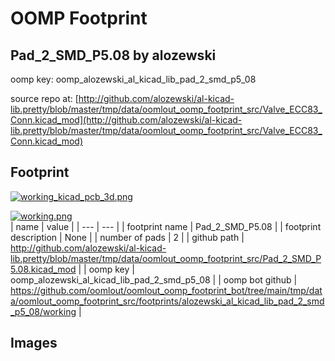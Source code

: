 # OOMP Footprint  
## Pad_2_SMD_P5.08  by alozewski  
  
oomp key: oomp_alozewski_al_kicad_lib_pad_2_smd_p5_08  
  
source repo at: [http://github.com/alozewski/al-kicad-lib.pretty/blob/master/tmp/data/oomlout_oomp_footprint_src/Valve_ECC83_Conn.kicad_mod](http://github.com/alozewski/al-kicad-lib.pretty/blob/master/tmp/data/oomlout_oomp_footprint_src/Valve_ECC83_Conn.kicad_mod)  
## Footprint  
  
[![working_kicad_pcb_3d.png](working_kicad_pcb_3d_600.png)](working_kicad_pcb_3d.png)  
  
[![working.png](working_600.png)](working.png)  
| name | value | 
| --- | --- | 
| footprint name | Pad_2_SMD_P5.08 | 
| footprint description | None | 
| number of pads | 2 | 
| github path | http://github.com/alozewski/al-kicad-lib.pretty/blob/master/tmp/data/oomlout_oomp_footprint_src/Pad_2_SMD_P5.08.kicad_mod | 
| oomp key | oomp_alozewski_al_kicad_lib_pad_2_smd_p5_08 | 
| oomp bot github | https://github.com/oomlout/oomlout_oomp_footprint_bot/tree/main/tmp/data/oomlout_oomp_footprint_src/footprints/alozewski_al_kicad_lib_pad_2_smd_p5_08/working | 
## Images  
